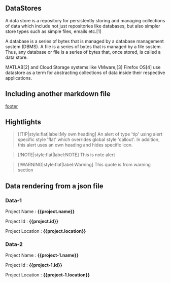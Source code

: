 ## DataStores

A data store is a repository for persistently storing and managing collections of data which include not just repositories like databases, but also simpler store types such as simple files, emails etc.[1]

A database is a series of bytes that is managed by a database management system (DBMS). A file is a series of bytes that is managed by a file system. Thus, any database or file is a series of bytes that, once stored, is called a data store.

MATLAB[2] and Cloud Storage systems like VMware,[3] Firefox OS[4] use datastore as a term for abstracting collections of data inside their respective applications. 


## Including another markdown file

[footer](../footer.md ':include :type=code color=red')


## Hightlights

> [!TIP|style:flat|label:My own heading]
> An alert of type 'tip' using alert specific style 'flat' which overrides global style 'callout'.
> In addition, this alert uses an own heading and hides specific icon.


> [!NOTE|style:flat|label:NOTE]
> This is note alert

> [!WARNING|style:flat|label:Warning]
> This quote is from warning section


## Data rendering from a json file

### Data-1

Project Name : **{{project.name}}**

Project Id : **{{project.id}}**

Project Location : **{{project.location}}**

### Data-2

Project Name : **{{project-1.name}}**

Project Id : **{{project-1.id}}**

Project Location : **{{project-1.location}}**
